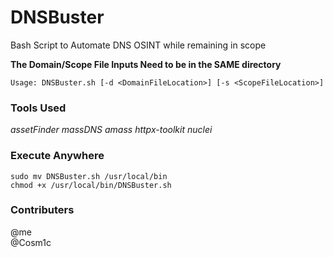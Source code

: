 # DNSBuster
Bash Script to Automate DNS OSINT while remaining in scope

**The Domain/Scope File Inputs Need to be in the SAME directory**
```
Usage: DNSBuster.sh [-d <DomainFileLocation>] [-s <ScopeFileLocation>]
```
### Tools Used
*assetFinder*
*massDNS*
*amass*
*httpx-toolkit*
*nuclei*


### Execute Anywhere
```
sudo mv DNSBuster.sh /usr/local/bin
chmod +x /usr/local/bin/DNSBuster.sh
``` 

### Contributers
@me  
@Cosm1c
